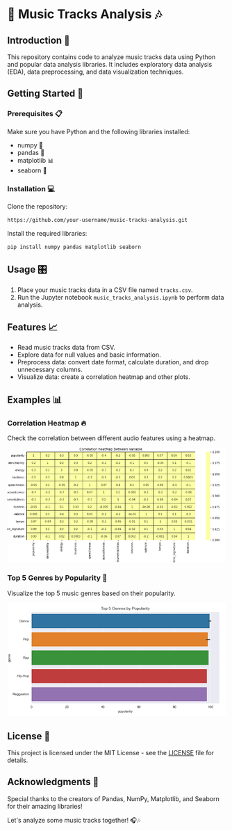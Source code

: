 # 🎵 Music Tracks Analysis 🎶

## Introduction 🎉

This repository contains code to analyze music tracks data using Python and popular data analysis libraries. It includes exploratory data analysis (EDA), data preprocessing, and data visualization techniques.

## Getting Started 🚀

### Prerequisites 📋

Make sure you have Python and the following libraries installed:

- numpy 🧮
- pandas 🐼
- matplotlib 📊
- seaborn 🌊

### Installation 💻

Clone the repository:
  ````bash
  https://github.com/your-username/music-tracks-analysis.git
  ````

Install the required libraries:

  ````bash
  pip install numpy pandas matplotlib seaborn
  ````

## Usage 🎛️

1. Place your music tracks data in a CSV file named `tracks.csv`.
2. Run the Jupyter notebook `music_tracks_analysis.ipynb` to perform data analysis.

## Features 📈

- Read music tracks data from CSV.
- Explore data for null values and basic information.
- Preprocess data: convert date format, calculate duration, and drop unnecessary columns.
- Visualize data: create a correlation heatmap and other plots.

## Examples 📊

### Correlation Heatmap 🔥

Check the correlation between different audio features using a heatmap.

![Correlation Heatmap](heatmap.PNG)

### Top 5 Genres by Popularity 👑

Visualize the top 5 music genres based on their popularity.

![Top 5 Genres](top5.png)

## License 📄

This project is licensed under the MIT License - see the [LICENSE](LICENSE) file for details.

## Acknowledgments 👏

Special thanks to the creators of Pandas, NumPy, Matplotlib, and Seaborn for their amazing libraries!

Let's analyze some music tracks together! 🎧🎶
